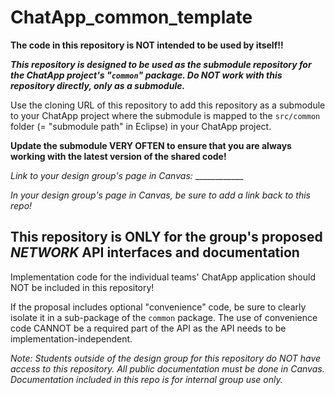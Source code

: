 # ChatApp_common_template

**The code in this repository is NOT intended to be used by itself!!**

***This repository is designed to be used as the submodule repository for the ChatApp project's "<code>common</code>" package. Do NOT work with this repository directly, only as a submodule.***

Use the cloning URL of this repository to add this repository as a submodule to your ChatApp project where the submodule is mapped to the <code>src/common</code> folder (= "submodule path" in Eclipse) in your ChatApp project. 

**Update the submodule VERY OFTEN to ensure that you are always working with the latest version of the shared code!**

*Link to your design group's page in Canvas:* ____________

*In your design group's page in Canvas, be sure to add a link back to this repo!*

## This repository is ONLY for the group's proposed *NETWORK* API interfaces and documentation

Implementation code for the individual teams' ChatApp application should NOT be included in this repository!

If the proposal includes optional "convenience" code, be sure to clearly isolate it in a sub-package of the <code>common</code> package.  The use of convenience code CANNOT be a required part of the API as the API needs to be implementation-independent.

*Note: Students outside of the design group for this repository do NOT have access to this repository.  All public documentation must be done in Canvas.   Documentation included in this repo is for internal group use only.*
